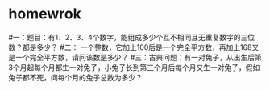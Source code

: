 # homewrok
#一：题目：有1、2、3、4个数字，能组成多少个互不相同且无重复数字的三位数？都是多少？
#二： 一个整数，它加上100后是一个完全平方数，再加上168又是一个完全平方数，请问该数是多少？
#三：古典问题：有一对兔子，从出生后第3个月起每个月都生一对兔子，小兔子长到第三个月后每个月又生一对兔子，假如兔子都不死，问每个月的兔子总数为多少？
